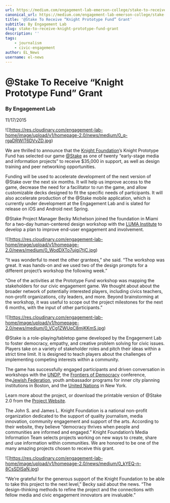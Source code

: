 ```yaml
---
url: https://medium.com/engagement-lab-emerson-college/stake-to-receive-knight-prototype-fund-grant-7d9e68654250
canonical_url: https://medium.com/engagement-lab-emerson-college/stake-to-receive-knight-prototype-fund-grant-7d9e68654250
title: '@Stake To Receive “Knight Prototype Fund” Grant'
subtitle: By Engagement Lab
slug: stake-to-receive-knight-prototype-fund-grant
description: ''
tags:
    - journalism
    - civic-engagement
author: EL_News
username: el-news
---
```


# @Stake To Receive “Knight Prototype Fund” Grant

### By Engagement Lab

11/17/2015

![]https://res.cloudinary.com/engagement-lab-home/image/upload/v1/homepage-2.0/news/medium/0_q-rgaDRWIT6DVvZD.jpg)

We are thrilled to announce that the [Knight Foundation](http://www.knightfoundation.org/)’s Knight Prototype Fund has selected our game [@Stake](http://elab.emerson.edu/games/@stake/) as one of twenty “early-stage media and information projects” to receive $35,000 in support, as well as design training and peer networking opportunities.

Funding will be used to accelerate development of the next version of @Stake over the next six months. It will help us improve access to the game, decrease the need for a facilitator to run the game, and allow customizable decks designed to fit the specific needs of participants. It will also accelerate production of the @Stake mobile application, which is currently under development at the Engagement Lab and is slated for release on iOS and Android next Spring.

@Stake Project Manager Becky Michelson joined the foundation in Miami for a two-day human-centered design workshop with the [LUMA Institute](https://www.luma-institute.com/) to develop a plan to improve end-user engagement and involvement.

![]https://res.cloudinary.com/engagement-lab-home/image/upload/v1/homepage-2.0/news/medium/0_WodDXTo7ujgj7tjC.jpg)

“It was wonderful to meet the other grantees,” she said. “The workshop was great. It was hands-on and we used two of the design prompts for a different project’s workshop the following week.”

“One of the activities at the Prototype Fund workshop was mapping the stakeholders for our civic engagement game. We thought about about the broader network of potentially interested players, including civics teachers, non-profit organizations, city leaders, and more. Beyond brainstorming at the workshop, it was useful to scope out the project milestones for the next 6 months, with the input of other participants.”

![]https://res.cloudinary.com/engagement-lab-home/image/upload/v1/homepage-2.0/news/medium/0_VCg1ZWUqC8mjKKmS.jpg)

@Stake is a role-playing/tabletop game developed by the Engagement Lab to foster democracy, empathy, and creative problem solving for civic issues. Players take on a variety of stakeholder roles and pitch their ideas within a strict time limit. It is designed to teach players about the challenges of implementing competing interests within a community.

The game has successfully engaged participants and driven conversation in workshops with the [UNDP](http://www.undp.org/), the [Frontiers of Democracy](http://activecitizen.tufts.edu/civic-studies/frontiers/) conference, the[Jewish Federation](http://www.jewishfederations.org/), youth ambassador programs for inner city planning institutions in Boston, and the [United Nations](http://www.un.org/en/index.html) in New York.

Learn more about the project, or download the printable version of @Stake 2.0 from the [Project Website](http://elab.emerson.edu/games/@stake/).

The John S. and James L. Knight Foundation is a national non-profit organization dedicated to the support of quality journalism, media innovation, community engagement and support of the arts. According to their website, they believe “democracy thrives when people and communities are informed and engaged.” Knight Foundation’s Media Information Team selects projects working on new ways to create, share and use information within communities. We are honored to be one of the many amazing projects chosen to receive this grant.

![]https://res.cloudinary.com/engagement-lab-home/image/upload/v1/homepage-2.0/news/medium/0_kYEQ-n-8CsSDISaN.jpg)

“We’re grateful for the generous support of the Knight Foundation to be able to take this project to the next level,” Becky said about the news. “The design-thinking methods to refine the project and the connections with fellow media and civic engagement innovators are invaluable.”
